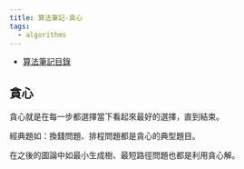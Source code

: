 ```yaml
---
title: 算法筆記-貪心
tags: 
  - algorithms
---
```


* [算法筆記目錄](/posts/algo-index/)

## 貪心

貪心就是在每一步都選擇當下看起來最好的選擇，直到結束。

經典題如：換錢問題、排程問題都是貪心的典型題目。

在之後的圖論中如最小生成樹、最短路徑問題也都是利用貪心解。